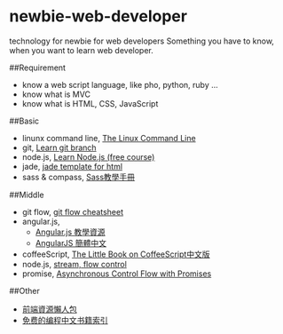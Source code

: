 newbie-web-developer
====================

technology for newbie for web developers
Something you have to know, when you want to learn web developer.

##Requirement

 * know a web script language, like pho, python, ruby ...
 * know what is MVC
 * know what is HTML, CSS, JavaScript

##Basic

 * linunx command line, [The Linux Command Line](http://billie66.github.io/TLCL/index.html)
 * git, [Learn git branch](http://pcottle.github.io/learnGitBranching/)
 * node.js, [Learn Node.js (free course)](https://www.codeschool.com/courses/real-time-web-with-node-js)
 * jade, [jade template for html](http://jade-lang.com/)
 * sass & compass, [Sass教學手冊](http://sam0512.blogspot.tw/2013/10/sass.html)

##Middle

 * git flow, [git flow cheatsheet](http://danielkummer.github.io/git-flow-cheatsheet/index.html)
 * angular.js, 
   * [Angular.js 教學資源](http://curah.microsoft.com/73909/angularjs-%E5%88%9D%E5%AD%B8%E8%80%85%E7%9B%B8%E9%97%9C%E5%AD%B8%E7%BF%92%E8%B3%87%E6%BA%90)
   * [AngularJS 簡體中文](https://github.com/peiransun/angularjs-cn)
 * coffeeScript, [The Little Book on CoffeeScript中文版](http://island205.github.io/coffeescript-cookbook.github.com/)
 * node.js, [stream, flow control ](http://nodeschool.io/)
 * promise, [Asynchronous Control Flow with Promises](http://howtonode.org/promises)

##Other
 * [前端資源懶人包](https://docs.google.com/document/d/13nK_XY9u5uIleTpSCw88lMupzgCSwXd6j6je44eLhMQ/edit)
 * [免费的编程中文书籍索引](https://github.com/justjavac/free-programming-books-zh_CN)
